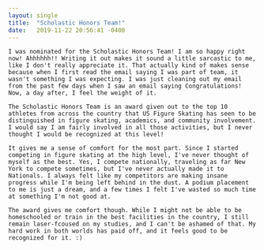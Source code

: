 ```yaml
---
layout: single
title:  "Scholastic Honors Team!"
date:   2019-11-22 20:56:41 -0400
---
```

  
    I was nominated for the Scholastic Honors Team! I am so happy right now! Ahhhhhh!! Writing it out makes it sound a little sarcastic to me, like I don't really appreciate it. That actually kind of makes sense because when I first read the email saying I was part of team, it wasn't something I was expecting. I was just cleaning out my email from the past few days when I saw an email saying Congratulations! Now, a day after, I feel the weight of it.

    The Scholastic Honors Team is an award given out to the top 10 athletes from across the country that US Figure Skating has seen to be distinguished in figure skating, academics, and community involvement. I would say I am fairly involved in all those activities, but I never thought I would be recognized at this level! 

    It gives me a sense of comfort for the most part. Since I started competing in figure skating at the high level, I've never thought of myself as the best. Yes, I compete nationally, traveling as far New York to compete sometimes, but I've never actually made it to Nationals. I always felt like my competitors are making insane progress while I'm being left behind in the dust. A podium placement to me is just a dream, and a few times I felt I've wasted so much time at something I'm not good at. 

    The award gives me comfort though. While I might not be able to be homeschooled or train in the best facilities in the country, I still remain laser-fcoused on my studies, and I can't be ashamed of that. My hard work in both worlds has paid off, and it feels good to be recognized for it. :)